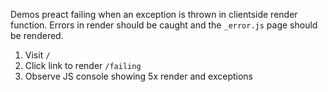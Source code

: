 Demos preact failing when an exception is thrown in clientside render function. Errors in render should be caught and the `_error.js` page should be rendered.

1. Visit `/`
2. Click link to render `/failing`
3. Observe JS console showing 5x render and exceptions
